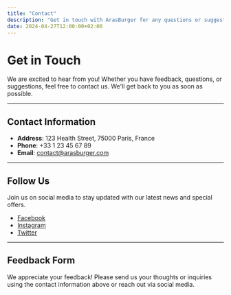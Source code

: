 ```yaml
---
title: "Contact"
description: "Get in touch with ArasBurger for any questions or suggestions"
date: 2024-04-27T12:00:00+02:00
---
```


# Get in Touch

We are excited to hear from you! Whether you have feedback, questions, or suggestions, feel free to contact us. We'll get back to you as soon as possible.

---

## Contact Information

- **Address**: 123 Health Street, 75000 Paris, France
- **Phone**: +33 1 23 45 67 89
- **Email**: [contact@arasburger.com](mailto:contact@arasburger.com)

---

## Follow Us

Join us on social media to stay updated with our latest news and special offers.

- [Facebook](https://facebook.com/arasburger)
- [Instagram](https://instagram.com/arasburger)
- [Twitter](https://twitter.com/arasburger)

---

## Feedback Form

We appreciate your feedback! Please send us your thoughts or inquiries using the contact information above or reach out via social media.